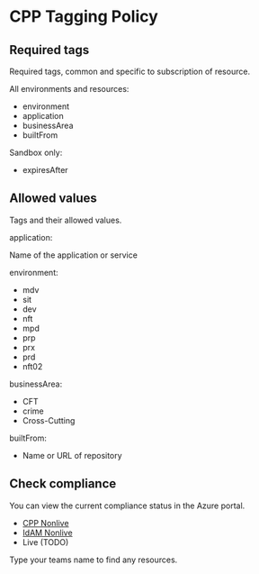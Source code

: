 # CPP Tagging Policy

## Required tags
Required tags, common and specific to subscription of resource.

All environments and resources:
 - environment
 - application
 - businessArea
 - builtFrom

Sandbox only:
 - expiresAfter

## Allowed values
Tags and their allowed values.

application:

Name of the application or service

environment:
- mdv
- sit
- dev
- nft
- mpd
- prp
- prx
- prd
- nft02

businessArea:
 - CFT
 - crime
 - Cross-Cutting

builtFrom:
 - Name or URL of repository


## Check compliance

You can view the current compliance status in the Azure portal.

- [CPP Nonlive](https://portal.azure.com/#view/Microsoft_Azure_Policy/PolicyComplianceDetail.ReactView/assignmentId/%2Fsubscriptions%2Fe6b5053b-4c38-4475-a835-a025aeb3d8c7%2Fproviders%2Fmicrosoft.authorization%2Fpolicyassignments%2Fcpptagging/scopes~/%5B%22%2Fsubscriptions%2F0511a7fe-771b-4ffa-9348-c59e9c4a87bd%22%2C%22%2Fsubscriptions%2F8cdb5405-7535-4349-92e9-f52bddc7833a%22%2C%22%2Fsubscriptions%2Fe6b5053b-4c38-4475-a835-a025aeb3d8c7%22%5D/policyDefinitionId/%2Fproviders%2Fmicrosoft.management%2Fmanagementgroups%2Fe2995d11-9947-4e78-9de6-d44e0603518e%2Fproviders%2Fmicrosoft.authorization%2Fpolicydefinitions%2Fcpptagging)
- [IdAM Nonlive](https://portal.azure.com/#view/Microsoft_Azure_Policy/PolicyComplianceDetail.ReactView/assignmentId/%2Fsubscriptions%2F0511a7fe-771b-4ffa-9348-c59e9c4a87bd%2Fproviders%2Fmicrosoft.authorization%2Fpolicyassignments%2Fcpptagging-idam/scopes~/%5B%22%2Fsubscriptions%2F0511a7fe-771b-4ffa-9348-c59e9c4a87bd%22%2C%22%2Fsubscriptions%2F8cdb5405-7535-4349-92e9-f52bddc7833a%22%2C%22%2Fsubscriptions%2Fe6b5053b-4c38-4475-a835-a025aeb3d8c7%22%5D/policyDefinitionId/%2Fproviders%2Fmicrosoft.management%2Fmanagementgroups%2Fe2995d11-9947-4e78-9de6-d44e0603518e%2Fproviders%2Fmicrosoft.authorization%2Fpolicydefinitions%2Fcpptagging)
- Live (TODO)

Type your teams name to find any resources.
